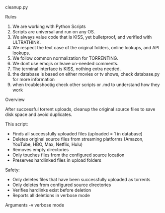 cleanup.py

Rules

1. We are working with Python Scripts
2. Scripts are universal and run on any OS.
3. We always value code that is KISS, yet bulletproof, and verified with ULTRATHINK.
4. We respect the text case of the original folders, online lookups, and API lookups.
5. We follow common normalization for TORRENTING.
6. We dont use emojis or leave un-needed comments.
7. The terminal interface is KISS, nothing extra needed.
8. the database is based on either movies or tv shows, check database.py for more information
9. when troubleshootig check other scripts or .md to understand how they work

Overview

After successful torrent uploads, cleanup the original source files to save disk space and avoid duplicates.

This script:
- Finds all successfully uploaded files (uploaded = 1 in database)
- Deletes original source files from streaming platforms (Amazon, YouTube, HBO, Max, Netflix, Hulu)
- Removes empty directories
- Only touches files from the configured source location
- Preserves hardlinked files in upload folders

Safety:
- Only deletes files that have been successfully uploaded as torrents
- Only deletes from configured source directories
- Verifies hardlinks exist before deletion
- Reports all deletions in verbose mode

Arguments
-v verbose mode